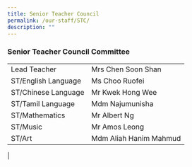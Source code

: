 ```yaml
---
title: Senior Teacher Council
permalink: /our-staff/STC/
description: ""
---
```

### **Senior Teacher Council Committee**

|||
|-----|-----|
| Lead Teacher | Mrs Chen Soon Shan  | 
| ST/English Language | Ms Choo Ruofei  | 
| ST/Chinese Language | Mr Kwek Hong Wee |
| ST/Tamil Language | Mdm Najumunisha |
| ST/Mathematics | Mr Albert Ng |
| ST/Music | Mr Amos Leong |
| ST/Art | Mdm Aliah Hanim Mahmud  | 
|